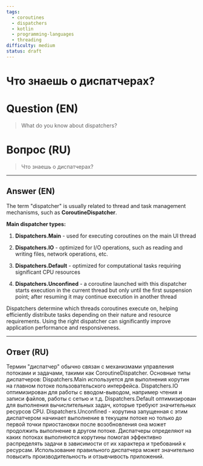 ```yaml
---
tags:
  - coroutines
  - dispatchers
  - kotlin
  - programming-languages
  - threading
difficulty: medium
status: draft
---
```


# Что знаешь о диспатчерах?

# Question (EN)
> What do you know about dispatchers?

# Вопрос (RU)
> Что знаешь о диспатчерах?

---

## Answer (EN)

The term "dispatcher" is usually related to thread and task management mechanisms, such as **CoroutineDispatcher**.

**Main dispatcher types:**

1. **Dispatchers.Main** - used for executing coroutines on the main UI thread

2. **Dispatchers.IO** - optimized for I/O operations, such as reading and writing files, network operations, etc.

3. **Dispatchers.Default** - optimized for computational tasks requiring significant CPU resources

4. **Dispatchers.Unconfined** - a coroutine launched with this dispatcher starts execution in the current thread but only until the first suspension point; after resuming it may continue execution in another thread

Dispatchers determine which threads coroutines execute on, helping efficiently distribute tasks depending on their nature and resource requirements. Using the right dispatcher can significantly improve application performance and responsiveness.

---

## Ответ (RU)

Термин "диспатчер" обычно связан с механизмами управления потоками и задачами, такими как CoroutineDispatcher. Основные типы диспатчеров: Dispatchers.Main используется для выполнения корутин на главном потоке пользовательского интерфейса. Dispatchers.IO оптимизирован для работы с вводом-выводом, например чтения и записи файлов, работы с сетью и т.д. Dispatchers.Default оптимизирован для выполнения вычислительных задач, которые требуют значительных ресурсов CPU. Dispatchers.Unconfined - корутина запущенная с этим диспатчером начинает выполнение в текущем потоке но только до первой точки приостановки после возобновления она может продолжить выполнение в другом потоке. Диспатчеры определяют на каких потоках выполняются корутины помогая эффективно распределять задачи в зависимости от их характера и требований к ресурсам. Использование правильного диспатчера может значительно повысить производительность и отзывчивость приложений.

